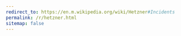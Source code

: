 ```yaml
---
redirect_to: https://en.m.wikipedia.org/wiki/Hetzner#Incidents
permalink: /r/hetzner.html
sitemap: false
---
```

